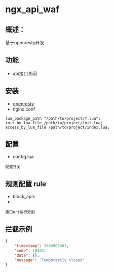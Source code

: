 # ngx_api_waf

## 概述：
基于openresty开发

## 功能
- api接口关闭

## 安装
- [openresty](http://openresty.org/en/)
- nginx.conf

```
lua_package_path "/path/to/project/?.lua";
init_by_lua_file /path/to/project/init.lua;
access_by_lua_file /path/to/project/index.lua;
```

## 配置
- config.lua

`配置开关` 


## 规则配置 rule
- block_apis
- 
`接口uri按行分割`

## 拦截示例
```json
{
    "timestamp": 1594965362,
    "code": 10403,
    "data": {},
    "message": "Temporarily closed"
}
```
